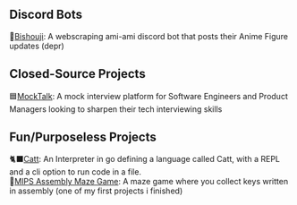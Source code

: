 ## Discord Bots

🎀[Bishouji](https://github.com/daikonk/amiami-bot): A webscraping ami-ami discord bot that posts their Anime Figure updates (depr)


## Closed-Source Projects

🟦[MockTalk](https://mocktalk.app/): A mock interview platform for Software Engineers and Product Managers looking to sharpen their tech interviewing skills

## Fun/Purposeless Projects

🐈‍⬛[Catt](https://catt-site.vercel.app/): An Interpreter in go defining a language called Catt, with a REPL and a cli option to run code in a file.<br />
🧂[MIPS Assembly Maze Game](https://github.com/daikonk/mips-maze): A maze game where you collect keys written in assembly (one of my first projects i finished)
